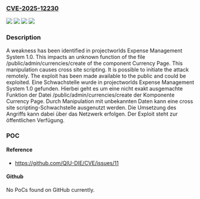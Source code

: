 ### [CVE-2025-12230](https://cve.mitre.org/cgi-bin/cvename.cgi?name=CVE-2025-12230)
![](https://img.shields.io/static/v1?label=Product&message=Expense%20Management%20System&color=blue)
![](https://img.shields.io/static/v1?label=Version&message=1.0%20&color=brightgreen)
![](https://img.shields.io/static/v1?label=Vulnerability&message=Code%20Injection&color=brightgreen)
![](https://img.shields.io/static/v1?label=Vulnerability&message=Cross%20Site%20Scripting&color=brightgreen)

### Description

A weakness has been identified in projectworlds Expense Management System 1.0. This impacts an unknown function of the file /public/admin/currencies/create of the component Currency Page. This manipulation causes cross site scripting. It is possible to initiate the attack remotely. The exploit has been made available to the public and could be exploited.
Eine Schwachstelle wurde in projectworlds Expense Management System 1.0 gefunden. Hierbei geht es um eine nicht exakt ausgemachte Funktion der Datei /public/admin/currencies/create der Komponente Currency Page. Durch Manipulation mit unbekannten Daten kann eine cross site scripting-Schwachstelle ausgenutzt werden. Die Umsetzung des Angriffs kann dabei über das Netzwerk erfolgen. Der Exploit steht zur öffentlichen Verfügung.

### POC

#### Reference
- https://github.com/QIU-DIE/CVE/issues/11

#### Github
No PoCs found on GitHub currently.

